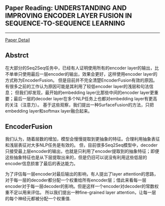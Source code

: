 ## Paper Reading: UNDERSTANDING AND IMPROVING ENCODER LAYER FUSION IN SEQUENCE-TO-SEQUENCE LEARNING
---
[Paper Detail](https://openreview.net/pdf?id=n1HD8M6WGn)
## Abstrct
在大部分的Seq2Seq任务中，已经有人证明使用所有的encoder layer的输出，比不单单只使用最后一层encoder的输出，效果会更好，这样使用encoder layer的方式称为EncoderFusion。
但是目前并不完全清楚EncoderFusion有效的原因。
有很多之前的工作认为原因可能是其利用了较低encoder layer的浅层和句法信息；
但我们却发现，最开始的embedding layer比那些中间的encoder layer更重要；最后一层的decoder layer在多个NLP任务上也都对embedding layer有更高的关注（注意力）。
基于这些观察，我们提出一种SurfaceFusion的方法，只把embedding layer和softmax layer融合起来。

## EncoderFusion
我们认为，随着层数的增加，模型会慢慢提取到更抽象的特征。合理利用抽象表征和浅层表征对大多NLP任务是有效的。
但，目前很多Seq2Seq模型中，decoder只接受最上层encoder的输出，也就是只利用了encoder提取到的抽象特征；即便这些抽象特征也是从下层提取出来的，但是仍旧可以说没有利用这些低层的encoder信息损害了最后的表达能力。

为了评估每一层encoder对最后输出的影响，有人提出了layer attention的思路，对于每一层的decoder都分配一个权重给所有encoder层；借此来看每一层encoder对于每一层decoder的影响。但是这样一个encoder对decoder的常数权重不足以用来评估。
所以我们提出一种fine-grained layer attention，让每一层的每个神经元都被分配一个权重值.
